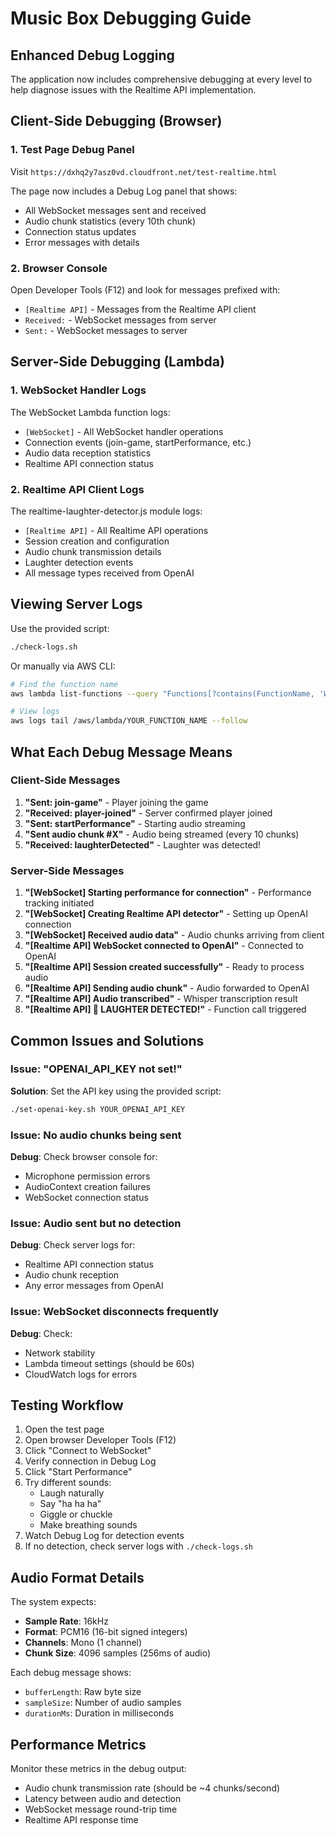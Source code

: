 # Music Box Debugging Guide

## Enhanced Debug Logging

The application now includes comprehensive debugging at every level to help diagnose issues with the Realtime API implementation.

## Client-Side Debugging (Browser)

### 1. Test Page Debug Panel
Visit `https://dxhq2y7asz0vd.cloudfront.net/test-realtime.html`

The page now includes a Debug Log panel that shows:
- All WebSocket messages sent and received
- Audio chunk statistics (every 10th chunk)
- Connection status updates
- Error messages with details

### 2. Browser Console
Open Developer Tools (F12) and look for messages prefixed with:
- `[Realtime API]` - Messages from the Realtime API client
- `Received:` - WebSocket messages from server
- `Sent:` - WebSocket messages to server

## Server-Side Debugging (Lambda)

### 1. WebSocket Handler Logs
The WebSocket Lambda function logs:
- `[WebSocket]` - All WebSocket handler operations
- Connection events (join-game, startPerformance, etc.)
- Audio data reception statistics
- Realtime API connection status

### 2. Realtime API Client Logs
The realtime-laughter-detector.js module logs:
- `[Realtime API]` - All Realtime API operations
- Session creation and configuration
- Audio chunk transmission details
- Laughter detection events
- All message types received from OpenAI

## Viewing Server Logs

Use the provided script:
```bash
./check-logs.sh
```

Or manually via AWS CLI:
```bash
# Find the function name
aws lambda list-functions --query "Functions[?contains(FunctionName, 'WebSocket')].FunctionName"

# View logs
aws logs tail /aws/lambda/YOUR_FUNCTION_NAME --follow
```

## What Each Debug Message Means

### Client-Side Messages

1. **"Sent: join-game"** - Player joining the game
2. **"Received: player-joined"** - Server confirmed player joined
3. **"Sent: startPerformance"** - Starting audio streaming
4. **"Sent audio chunk #X"** - Audio being streamed (every 10 chunks)
5. **"Received: laughterDetected"** - Laughter was detected!

### Server-Side Messages

1. **"[WebSocket] Starting performance for connection"** - Performance tracking initiated
2. **"[WebSocket] Creating Realtime API detector"** - Setting up OpenAI connection
3. **"[WebSocket] Received audio data"** - Audio chunks arriving from client
4. **"[Realtime API] WebSocket connected to OpenAI"** - Connected to OpenAI
5. **"[Realtime API] Session created successfully"** - Ready to process audio
6. **"[Realtime API] Sending audio chunk"** - Audio forwarded to OpenAI
7. **"[Realtime API] Audio transcribed"** - Whisper transcription result
8. **"[Realtime API] 🎉 LAUGHTER DETECTED!"** - Function call triggered

## Common Issues and Solutions

### Issue: "OPENAI_API_KEY not set!"
**Solution**: Set the API key using the provided script:
```bash
./set-openai-key.sh YOUR_OPENAI_API_KEY
```

### Issue: No audio chunks being sent
**Debug**: Check browser console for:
- Microphone permission errors
- AudioContext creation failures
- WebSocket connection status

### Issue: Audio sent but no detection
**Debug**: Check server logs for:
- Realtime API connection status
- Audio chunk reception
- Any error messages from OpenAI

### Issue: WebSocket disconnects frequently
**Debug**: Check:
- Network stability
- Lambda timeout settings (should be 60s)
- CloudWatch logs for errors

## Testing Workflow

1. Open the test page
2. Open browser Developer Tools (F12)
3. Click "Connect to WebSocket"
4. Verify connection in Debug Log
5. Click "Start Performance"
6. Try different sounds:
   - Laugh naturally
   - Say "ha ha ha"
   - Giggle or chuckle
   - Make breathing sounds
7. Watch Debug Log for detection events
8. If no detection, check server logs with `./check-logs.sh`

## Audio Format Details

The system expects:
- **Sample Rate**: 16kHz
- **Format**: PCM16 (16-bit signed integers)
- **Channels**: Mono (1 channel)
- **Chunk Size**: 4096 samples (256ms of audio)

Each debug message shows:
- `bufferLength`: Raw byte size
- `sampleSize`: Number of audio samples
- `durationMs`: Duration in milliseconds

## Performance Metrics

Monitor these metrics in the debug output:
- Audio chunk transmission rate (should be ~4 chunks/second)
- Latency between audio and detection
- WebSocket message round-trip time
- Realtime API response time